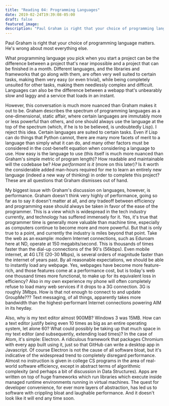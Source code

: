 ```yaml
---
title: "Reading 04: Programming Languages"
date: 2019-02-24T19:39:08-05:00
draft: false
featured_image:
description: "Paul Graham is right that your choice of programming language matters. He's wrong about most everything else."
---
```


<!-- How important is the choice of programming language in software development and computer science? What is lacking in our current set of tools? What ideas or features will continue to persist far into the future? -->

Paul Graham is right that your choice of programming language matters. He's wrong about most everything else.

What programming language you pick when you start a project can be the difference between a project that's near impossible and a project that can be finished in a month. Different languages, and the libraries and frameworks that go along with them, are often very well suited to certain tasks, making them very easy (or even trivial), while being completely unsuited for other tasks, making them needlessly complex and difficult. Languages can also be the difference between a webapp that's unbearably slow and laggy and a service that loads in an instant.

However, this conversation is much more nuanced than Graham makes it out to be. Graham describes the spectrum of programming languages as a one-dimensional, static affair, where certain languages are immutably more or less powerful than others, and one should always use the language at the top of the spectrum (which, if he is to be believed, is undoubtedly Lisp). I reject this idea. Certain languages are suited to certain tasks. Even if Lisp can do things that Python cannot, there are many more facets of merit to a language than simply what it can do, and many other factors must be considered in the cost-benefit equation when considering a language to use. How easy is the language to use (this itself is much more nuanced than Graham's simple metric of program length)? How readable and maintainable will the codebase be? _How performant is it_ (more on this later)_?_ Is it worth the considerable added man-hours required for me to learn an entirely new language (indeed a new way of thinking) in order to complete this project? These are all questions that Graham dismisses out of hand.

My biggest issue with Graham's discussion on languages, however, is performance. Graham doesn't think very highly of performance, going so far as to say it doesn't matter at all, and *any* tradeoff between efficiency and programming ease should always be taken in favor of the ease of the programmer. This is a view which is widespread in the tech industry currently, and technology has suffered immensely for it. Yes, it's true that programmer time is generally more valuable than machine time, especially as computers continue to become more and more powerful. But that is only true to a point, and currently the industry is miles beyond that point. Take the web as an example: modern Internet connections, such as Eduroam here at ND, operate at 150 megabits/second. This is thousands of times faster than the dial-up connections of the 90's (56kbps). Even mobile internet, at 4G LTE (20-30 Mbps), is several orders of magnitude faster than the internet of years past. By all reasonable expectations, we should be able to instantly load any webpage. Yes, webpages have become more feature-rich, and those features come at a performance cost, but is today's web one thousand times more functional, to make up for its equivalent loss in efficiency? Also in my own experience my phone will often completely refuse to load many web services if it drops to a 3G connection. 3G is roughly 3Mbps. How is that not enough to connect to and update GroupMe??? Text messaging, of all things, apparently takes more bandwidth than the highest-performant Internet connections powering AIM in its heyday.

Also, why is my text editor almost 900MB? Windows 3 was 15MB. How can a text editor justify being even 10 times as big as an entire operating system, let alone 60? What could possibly be taking up that much space in my text editor (and subsequently, extending load times)? In the case of Atom, it's simple: Electron. A ridiculous framework that packages Chromium with every app built using it, just so that GitHub can write a desktop app in Javascript. Of course Electron is not the cause of all software bloat, but it's indicative of the widespread trend to completely disregard performance. Almost no instruction is given in college CS programs in the area of real-world software efficiency, except in abstract terms of algorithmic complexity (and perhaps a bit of discussion in Data Structures). Apps are written on top of huge frameworks which run libraries which execute inside managed runtime environments running in virtual machines. The quest for developer convenience, for ever more layers of abstraction, has led us to software with crippling bloat and laughable performance. And it doesn't look like it will end any time soon.
